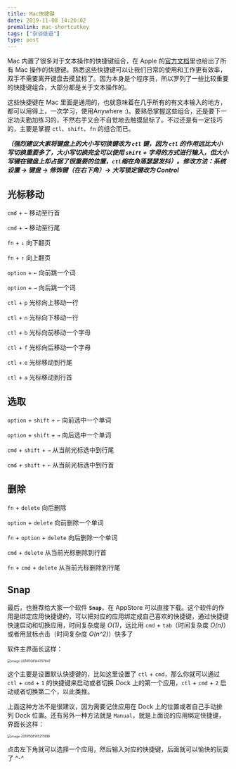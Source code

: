 ```yaml
---
title: Mac快捷键
date: 2019-11-08 14:26:02
premalink: mac-shortcutkey
tags: ["杂谈低语"]
type: post
---
```


Mac 内置了很多对于文本操作的快捷键组合，在 Apple 的[官方文档](https://support.apple.com/zh-cn/HT201236)里也给出了所有 Mac 操作的快捷键。熟悉这些快捷键可以让我们日常的使用和工作更有效率，双手不需要离开键盘去摸鼠标了。因为本身是个程序员，所以罗列了一些比较重要的快捷键组合，大部分都是关于文本操作的。

<!-- more -->

这些快捷键在 Mac 里面是通用的，也就意味着在几乎所有的有文本输入的地方，都可以用得上，一次学习，使用Anywhere :)。要熟悉掌握这些组合，还是要下一定功夫勤加练习的，不然右手又会不自觉地去触摸鼠标了。不过还是有一定技巧的，主要是掌握 `ctl`、`shift`、`fn` 的组合而已。

***（强烈建议大家将键盘上的大小写切换键改为 `ctl` 键，因为 `ctl` 的作用远比大小写切换重要多了，大小写切换完全可以使用 `shift` + 字母的方式进行输入，但大小写键在键盘上却占据了很重要的位置，`ctl`缩在角落瑟瑟发抖）。修改方法：系统设置 -> 键盘 -> 修饰键（在右下角）-> 大写锁定键改为 Control***

## 光标移动

`cmd` + `←`	  移动至行首

`cmd` + `→`	  移动至行尾

`fn` + `↓` 	   向下翻页

`fn` + `↑` 	   向上翻页

`option` + `←`    向前跳一个词

`option` + `→` 	向后跳一个词

`ctl` + `p`     光标向上移动一行

`ctl` + `n`     光标向下移动一行

`ctl` + `b` 	光标向前移动一个字母

`ctl` + `f`  	光标向后移动一个字母

`ctl` + `e`      光标移动到行尾

`ctl` + `a`      光标移动到行首

## 选取

`option` + `shift` + `←` 	向前选中一个单词

`option` + `shift` + `→`     向后选中一个单词

`cmd` + `shift` + `→`	    从当前光标选中到行尾

`cmd` + `shift` + `←` 		从当前光标选中到行首

## 删除

`fn` + `delete`      向后删除

`option` + `delete`     向前删除一个单词

`fn` + `option` + `delete`     向后删除一个单词

`cmd` + `delete`	 从当前光标删除到行首

`fn` + `cmd` + `delete`     从当前光标删除到行尾

## Snap

最后，也推荐给大家一个软件 **`Snap`**，在 AppStore 可以直接下载。这个软件的作用是绑定应用快捷键的，可以把对应的应用绑定成自己喜欢的快捷键，通过快捷键快速启动和切换应用，时间复杂度是 *O(1)*，远比用 `cmd` + `tab`（时间复杂度 *O(n)*）或者用鼠标点击（时间复杂度 *O(n^2)*）快多了



软件主界面长这样：

<img src="https://tva1.sinaimg.cn/large/006y8mN6ly1g8qmrx1xtgj30nm0mq47h.jpg" alt="image-20191108144757647" style="zoom:50%;" />

这个主要是设置默认快捷键的，比如这里设置了 `ctl` + `cmd`，那么你就可以通过 `ctl` + `cmd` + `1`  的快捷键来启动或者切换 Dock 上的第一个应用，`ctl` + `cmd` + `2` 启动或者切换第二个，以此类推。

上面这种方法不是很建议，因为需要记住应用在 Dock 上的位置或者自己手动排列 Dock 位置。还有另外一种方法就是 `Manual`，就是上面说的应用绑定快捷键，界面长这样：

<img src="https://tva1.sinaimg.cn/large/006y8mN6ly1g8qmwfl0kaj30nm0mq0xz.jpg" alt="image-20191108145217899" style="zoom:50%;" />

点击左下角就可以选择一个应用，然后输入对应的快捷键，后面就可以愉快的玩耍了 ^-^


